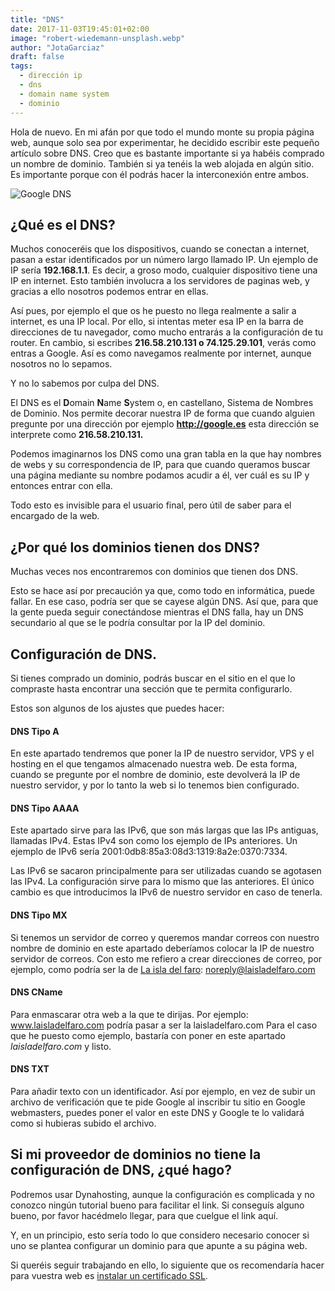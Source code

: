 ```yaml
---
title: "DNS"
date: 2017-11-03T19:45:01+02:00
image: "robert-wiedemann-unsplash.webp"
author: "JotaGarciaz"
draft: false
tags:
  - dirección ip
  - dns
  - domain name system
  - dominio
---
```


Hola de nuevo. En mi afán por que todo el mundo monte su propia página web, aunque solo sea por experimentar, he decidido escribir este pequeño artículo sobre DNS. Creo que es bastante importante si ya habéis comprado un nombre de dominio. También si ya tenéis la web alojada en algún sitio. Es importante porque con él podrás hacer la interconexión entre ambos.

![Google DNS](https://cloud.google.com/images/products/dns/global-dns-network.png?hl=es)

## ¿Qué es el DNS?

Muchos conoceréis que los dispositivos, cuando se conectan a internet, pasan a estar identificados por un número largo llamado IP. Un ejemplo de IP sería **192.168.1.1**. Es decir, a groso modo, cualquier dispositivo tiene una IP en internet. Esto también involucra a los servidores de paginas web, y gracias a ello nosotros podemos entrar en ellas.

Así pues, por ejemplo el que os he puesto no llega realmente a salir a internet, es una IP local. Por ello, si intentas meter esa IP en la barra de direcciones de tu navegador, como mucho entrarás a la configuración de tu router. En cambio, si escribes **216.58.210.131 o 74.125.29.101**, verás como entras a Google. Así es como navegamos realmente por internet, aunque nosotros no lo sepamos.

Y no lo sabemos por culpa del DNS.

El DNS es el **D**omain **N**ame **S**ystem o, en castellano, Sistema de Nombres de Dominio. Nos permite decorar nuestra IP de forma que cuando alguien pregunte por una dirección por ejemplo **http://google.es** esta dirección se interprete como **216.58.210.131.**

Podemos imaginarnos los DNS como una gran tabla en la que hay nombres de webs y su correspondencia de IP, para que cuando queramos buscar una página mediante su nombre podamos acudir a él, ver cuál es su IP y entonces entrar con ella.

Todo esto es invisible para el usuario final, pero útil de saber para el encargado de la web.

## ¿Por qué los dominios tienen dos DNS?

Muchas veces nos encontraremos con dominios que tienen dos DNS.

Esto se hace así por precaución ya que, como todo en informática, puede fallar. En ese caso, podría ser que se cayese algún DNS. Así que, para que la gente pueda seguir conectándose mientras el DNS falla, hay un DNS secundario al que se le podría consultar por la IP del dominio.

## Configuración de DNS.

Si tienes comprado un dominio, podrás buscar en el sitio en el que lo compraste hasta encontrar una sección que te permita configurarlo.

Estos son algunos de los ajustes que puedes hacer:

#### DNS Tipo A

En este apartado tendremos que poner la IP de nuestro servidor, VPS y el hosting en el que tengamos almacenado nuestra web. De esta forma, cuando se pregunte por el nombre de dominio, este devolverá la IP de nuestro servidor, y por lo tanto la web si lo tenemos bien configurado.

#### DNS Tipo AAAA

Este apartado sirve para las IPv6, que son más largas que las IPs antiguas, llamadas IPv4. Estas IPv4 son como los ejemplo de IPs anteriores. Un ejemplo de IPv6 sería 2001:0db8:85a3:08d3:1319:8a2e:0370:7334.

Las IPv6 se sacaron principalmente para ser utilizadas cuando se agotasen las IPv4. La configuración sirve para lo mismo que las anteriores. El único cambio es que introducimos la IPv6 de nuestro servidor en caso de tenerla.

#### DNS Tipo MX

Si tenemos un servidor de correo y queremos mandar correos con nuestro nombre de dominio en este apartado deberíamos colocar la IP de nuestro servidor de correos. Con esto me refiero a crear direcciones de correo, por ejemplo, como podría ser la de [La isla del faro](https://www.laisladelfaro.com): noreply@laisladelfaro.com

#### DNS CName

Para enmascarar otra web a la que te dirijas. Por ejemplo: www.laisladelfaro.com podría pasar a ser la laisladelfaro.com Para el caso que he puesto como ejemplo, bastaría con poner en este apartado _laisladelfaro.com_ y listo.

#### DNS TXT

Para añadir texto con un identificador. Así por ejemplo, en vez de subir un archivo de verificación que te pide Google al inscribir tu sitio en Google webmasters, puedes poner el valor en este DNS y Google te lo validará como si hubieras subido el archivo.

## Si mi proveedor de dominios no tiene la configuración de DNS, ¿qué hago?

Podremos usar Dynahosting, aunque la configuración es complicada y no conozco ningún tutorial bueno para facilitar el link. Si conseguís alguno bueno, por favor hacédmelo llegar, para que cuelgue el link aquí.

Y, en un principio, esto sería todo lo que considero necesario conocer si uno se plantea configurar un dominio para que apunte a su página web.

Si queréis seguir trabajando en ello, lo siguiente que os recomendaría hacer para vuestra web es [instalar un certificado SSL](http://laisladelfaro.local/https-certificado-ssl/).
